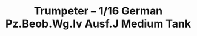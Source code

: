 ---
layout: product
title: "Trumpeter – 1/16 German Pz.Beob.Wg.Iv Ausf.J Medium Tank"
price: "28000" 
desc: "N/A"
img_path: "/assets/img/TRU00922.webp"
brand: "N/A"
available: false
special_offer: false
new: false
soon: false
cat: "010000"
subcat: "013400"
subsubcat: "0N/A"
sifra: "TRU00922"
popular: false
---